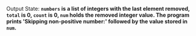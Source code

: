 Output State: **`numbers` is a list of integers with the last element removed, `total` is 0, `count` is 0, `num` holds the removed integer value. The program prints 'Skipping non-positive number:' followed by the value stored in `num`.**